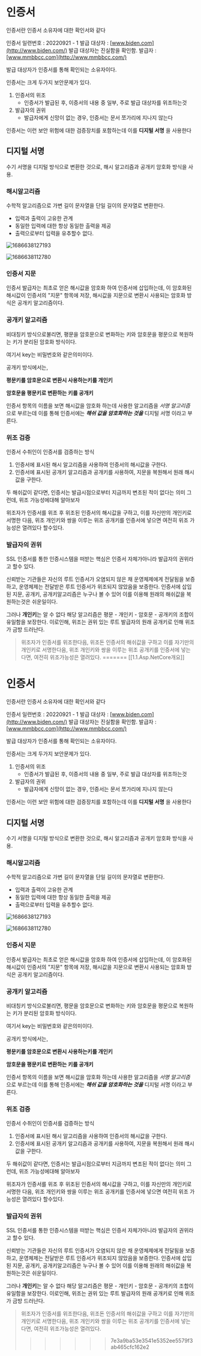 
# 인증서

인증서란 인증서 소유자에 대한 확인서와 같다

인증서
일련번호 : 20220921 - 1
발급 대상자 : [www.biden.com](http://www.biden.com/)
발급 대상자는 진실함을 확인함.
발급자 : [www.mmbbcc.com](http://www.mmbbcc.com/)

발급 대상자가 인증서를 통해 확인되는 소유자이다.

인증서는 크게 두가지 보안문제가 있다.

1. 인증서의 위조
   * 인증서가 발급된 후, 이증서의 내용 중 일부, 주로 발급 대상자를 위조하는것
1. 발급자의 권위
   * 발급자에게 신망이 없는 경우, 인증서는 문서 쪼가리에 지나지 않는다

인증서는 이런 보안 위험에 대한 검증장치를 포함하는데 이를 **디지털 서명** 을 사용한다

## 디지털 서명

수기 서명을 디지털 방식으로 변환한 것으로, 해시 알고리즘과 공개키 암호화 방식을 사용.

### 해시알고리즘

수학적 알고리즘으로 가변 길이 문자열을 단일 길이의 문자열로 변환한다.

* 입력과 출력이 고유한 관계
* 동일한 입력에 대한 항상 동일한 출력을 제공
* 출력으로부터 입력을 유추할수 없다.

![1686638127193](image/2.인증서/1686638127193.png)

![1686638112780](image/2.인증서/1686638112780.png)

### 인증서 지문

인증서 발급자는 최초로 얻은 해시값을 암호화 하여 인증서에 삽입하는데, 이 암호화된 해시값이 인증서의 "지문" 항목에 저장, 해시값을 지문으로 변환시 사용되는 암호화 방식은 공개키 알고리즘이다.

### 공개키 알고리즘

비대칭키 방식으로불리면, 평문을 암호문으로 변화하는 키와 암호문을 평문으로 복원하는 키가 분리된 암호화 방식이다. 

여기서 key는 비밀번호와 같은의미이다.

공개키 방식에서는,

**평문키를 암호문으로 변환시 사용하는키를 개인키**

**암호문을 평문키로 변환하는 키를 공개키**

인증서 항목의 이름을 보면 해시값을 암호화 하는데 사용한 알고리즘을 *서명 알고리즘* 으로 부르는데 이를 통해 인증서에는 ***해쉬 값을 암호화하는 것을***  디지털 서명 이라고 부른다.

### 위조 검증

인증서 수취인이 인증서를 검증하는 방식

1. 인증서에 표시된 해시 알고리즘을 사용하여 인증서의 해시값을 구한다.
2. 인증서에 표시된 공개키 알고리즘과 공개키를 사용하여, 지문을 복원해서 원래 해시값을 구한다.

두 해쉬값이 같다면, 인증서는 발급시점으로부터 지금까지 변조된 적이 없다는 의미 그런데, 위조 가능성에대해 알아보자

위조자가 인증서를 위조 후 위조된 인증서의 해시값을 구하고, 이를 자신만의 개인키로 서명한 다음, 위조 개인키와 쌍을 이루는 위조 공개키를 인증서에 넣으면 여전히 위조 가능성은 열려있다 할수있다.

### 발급자의 권위

SSL 인증서를 통한 인증시스템을 떠받는 핵심은 인증서 자체가아니라 발급자의 권위라고 할수 있다.

신뢰받는 기관들은 자신의 루트 인증서가 오염되지 않은 채 운영체제에게 전달됨을 보증하고, 운영체제는 전달받은 루트 인증서가 위조되지 않았음을 보증한다. 인증서에 삽입된 지문, 공개키, 공개키알고리즘은 누구나 볼 수 있어 이를 이용해 원래의 해쉬값을 복원하는것은 쉬운일이다.

그러나 **개인키**는 알 수 없다 해당 알고리즘은 평문 - 개인키 - 암호문 - 공개키의 조합이 유일함을 보장한다. 이로인해, 위조는 권위 있는 루트 발급자의 원래 공개키로 인해 위조가 금방 드러난다.

>  위조자가 인증서를 위조한다음, 위조돈 인증서의 해쉬값을 구하고 이를 자기만의 개인키로 서명한다음, 위조 개인키와 쌍을 이루는 위조 공개키를 인증서에 넣는다면, 여전히 위조가능성은 열려있다.
=======
[[1.1.Asp.NetCore개요]]
# 인증서

인증서란 인증서 소유자에 대한 확인서와 같다

인증서
일련번호 : 20220921 - 1
발급 대상자 : [www.biden.com](http://www.biden.com/)
발급 대상자는 진실함을 확인함.
발급자 : [www.mmbbcc.com](http://www.mmbbcc.com/)

발급 대상자가 인증서를 통해 확인되는 소유자이다.

인증서는 크게 두가지 보안문제가 있다.

1. 인증서의 위조
   * 인증서가 발급된 후, 이증서의 내용 중 일부, 주로 발급 대상자를 위조하는것
1. 발급자의 권위
   * 발급자에게 신망이 없는 경우, 인증서는 문서 쪼가리에 지나지 않는다

인증서는 이런 보안 위험에 대한 검증장치를 포함하는데 이를 **디지털 서명** 을 사용한다

## 디지털 서명

수기 서명을 디지털 방식으로 변환한 것으로, 해시 알고리즘과 공개키 암호화 방식을 사용.

### 해시알고리즘

수학적 알고리즘으로 가변 길이 문자열을 단일 길이의 문자열로 변환한다.

* 입력과 출력이 고유한 관계
* 동일한 입력에 대한 항상 동일한 출력을 제공
* 출력으로부터 입력을 유추할수 없다.

![1686638127193](image/2.인증서/1686638127193.png)

![1686638112780](image/2.인증서/1686638112780.png)

### 인증서 지문

인증서 발급자는 최초로 얻은 해시값을 암호화 하여 인증서에 삽입하는데, 이 암호화된 해시값이 인증서의 "지문" 항목에 저장, 해시값을 지문으로 변환시 사용되는 암호화 방식은 공개키 알고리즘이다.

### 공개키 알고리즘

비대칭키 방식으로불리면, 평문을 암호문으로 변화하는 키와 암호문을 평문으로 복원하는 키가 분리된 암호화 방식이다. 

여기서 key는 비밀번호와 같은의미이다.

공개키 방식에서는,

**평문키를 암호문으로 변환시 사용하는키를 개인키**

**암호문을 평문키로 변환하는 키를 공개키**

인증서 항목의 이름을 보면 해시값을 암호화 하는데 사용한 알고리즘을 *서명 알고리즘* 으로 부르는데 이를 통해 인증서에는 ***해쉬 값을 암호화하는 것을***  디지털 서명 이라고 부른다.

### 위조 검증

인증서 수취인이 인증서를 검증하는 방식

1. 인증서에 표시된 해시 알고리즘을 사용하여 인증서의 해시값을 구한다.
2. 인증서에 표시된 공개키 알고리즘과 공개키를 사용하여, 지문을 복원해서 원래 해시값을 구한다.

두 해쉬값이 같다면, 인증서는 발급시점으로부터 지금까지 변조된 적이 없다는 의미 그런데, 위조 가능성에대해 알아보자

위조자가 인증서를 위조 후 위조된 인증서의 해시값을 구하고, 이를 자신만의 개인키로 서명한 다음, 위조 개인키와 쌍을 이루는 위조 공개키를 인증서에 넣으면 여전히 위조 가능성은 열려있다 할수있다.

### 발급자의 권위

SSL 인증서를 통한 인증시스템을 떠받는 핵심은 인증서 자체가아니라 발급자의 권위라고 할수 있다.

신뢰받는 기관들은 자신의 루트 인증서가 오염되지 않은 채 운영체제에게 전달됨을 보증하고, 운영체제는 전달받은 루트 인증서가 위조되지 않았음을 보증한다. 인증서에 삽입된 지문, 공개키, 공개키알고리즘은 누구나 볼 수 있어 이를 이용해 원래의 해쉬값을 복원하는것은 쉬운일이다.

그러나 **개인키**는 알 수 없다 해당 알고리즘은 평문 - 개인키 - 암호문 - 공개키의 조합이 유일함을 보장한다. 이로인해, 위조는 권위 있는 루트 발급자의 원래 공개키로 인해 위조가 금방 드러난다.

>  위조자가 인증서를 위조한다음, 위조돈 인증서의 해쉬값을 구하고 이를 자기만의 개인키로 서명한다음, 위조 개인키와 쌍을 이루는 위조 공개키를 인증서에 넣는다면, 여전히 위조가능성은 열려있다.
>>>>>>> 7e3a9ba53e3541e5352ee5579f3ab465cfc162e2
